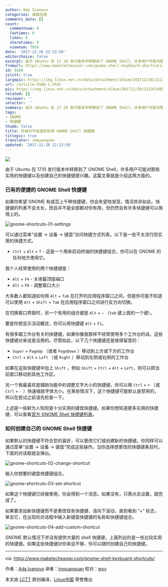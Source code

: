 ```yaml
---
author: Ada Ivanova
categories: 桌面应用
comments_data: []
count:
  commentnum: 0
  favtimes: 0
  likes: 0
  sharetimes: 0
  viewnum: 7056
date: '2017-12-20 22:23:50'
editorchoice: false
excerpt: 由于 Ubuntu 在 17.10 发行版本中转移到了 GNOME Shell，许多用户可能对那些实用的快捷键以及创建自己的快捷键感兴趣。这篇文章就是介绍这两方面的。
fromurl: https://www.maketecheasier.com/gnome-shell-keyboard-shortcuts/
id: 9160
islctt: true
largepic: https://img.linux.net.cn/data/attachment/album/201712/20/222353d9kt00zgiimb0ttz.jpg
url: /article-9160-1.html
pic: https://img.linux.net.cn/data/attachment/album/201712/20/222353d9kt00zgiimb0ttz.jpg.thumb.jpg
related: []
reviewer: ''
selector: ''
summary: 由于 Ubuntu 在 17.10 发行版本中转移到了 GNOME Shell，许多用户可能对那些实用的快捷键以及创建自己的快捷键感兴趣。这篇文章就是介绍这两方面的。
tags:
- GNOME
- 快捷键
thumb: false
title: 你或许不知道的实用 GNOME Shell 快捷键
titlepic: true
translator: imquanquan
updated: '2017-12-20 22:23:50'
---
```


![](/data/attachment/album/201712/20/222353d9kt00zgiimb0ttz.jpg)


由于 Ubuntu 在 17.10 发行版本中转移到了 GNOME Shell，许多用户可能对那些实用的快捷键以及创建自己的快捷键感兴趣。这篇文章就是介绍这两方面的。


### 已有的便捷的 GNOME Shell 快捷键


如果你希望 GNOME 有成百上千种快捷键，你会失望地发现，情况并非如此。快捷键的列表不会太长，而且并不是全部都对你有用，但仍然会有许多快捷键可以用得上的。


![gnome-shortcuts-01-settings](/data/attachment/album/201712/20/222353qm3pdltt9m2lhmpd.jpg "gnome-shortcuts-01-settings")


可以通过菜单“设置 -> 设备 -> 键盘”访问快捷方式列表。以下是一些不太流行但实用的快捷方式。


* `Ctrl` + `Alt` + `T` - 这是一个用来启动终端的快捷键组合，你可以在 GNOME 的任何地方使用它。


我个人经常使用的两个快捷键是：


* `Alt` + `F4` - 关闭最顶层端口
* `Alt` + `F8` - 调整窗口大小


大多数人都知道如何用 `Alt` + `Tab` 在打开的应用程序窗口之间，但是你可能不知道可以使用 `Alt` + `Shift` + `Tab` 在应用程序窗口之间进行反方向切换。


在切换窗口界面时，另一个有用的组合键是 `Alt` + `~` （`tab` 键上面的一个键）。


要是你想显示活动概览，你可以用快捷键 `Alt` + `F1`。


有很多跟工作台有关的快捷键。如果你像我那样不经常使用多个工作台的话，这些快捷键对来说是没用的。尽管如此，以下几个快捷键还是值得留意的：


* `Super` + `PageUp` （或者 `PageDown` ）移动到上方或下方的工作台
* `Ctrl` + `Alt` + `Left` （或 `Right` ）移动到左侧或右侧的工作台


如果在这些快捷键中加上 `Shift` ，例如 `Shift` + `Ctrl` + `Alt` + `Left`，则可以把当前窗口移动到其他工作区。


另一个我最喜欢是辅助功能中的调整文字大小的快捷键。你可以用 `Ctrl` + `+` （或 `Ctrl` + `-` ）快速缩放字体大小。在某些情况下，这个快捷键可能默认是禁用的，所以在尝试之前请先检查一下。


上述是一些鲜为人知但是十分实用的键盘快捷键。如果你想知道更多实用的快捷键，可以查看[官方 GNOME Shell 快捷键列表](https://wiki.gnome.org/Projects/GnomeShell/CheatSheet)。


### 如何创建自己的 GNOME Shell 快捷键


如果默认的快捷键不符合您的喜好，可以更改它们或创建新的快捷键。你同样可以通过菜单“设置 -> 设备 -> 键盘“完成这些操作。当你选择想更改的快捷键条目时，下面的对话框就会弹出。


![gnome-shortcuts-02-change-shortcut](/data/attachment/album/201712/20/222353r8mmm733mx5zshym.png "gnome-shortcuts-02-change-shortcut")


输入你想要的键盘快捷键组合。


![gnome-shortcuts-03-set-shortcut](/data/attachment/album/201712/20/222353n1ldlp4qlfkl9ckq.png "gnome-shortcuts-03-set-shortcut")


如果这个快捷键已经被使用，你会得到一个消息。如果没有，只需点击设置，就完成了。


如果要添加新快捷键而不是更改现有快捷键，请向下滚动，直到看到 “+” 标志，单击它，在出现的对话框中输入新键盘快捷键的名称和快捷键组合。


![gnome-shortcuts-04-add-custom-shortcut](/data/attachment/album/201712/20/222355v3jl2w39dl5l58jz.png "gnome-shortcuts-04-add-custom-shortcut")


GNOME 默认情况下并没有提供大量的 shell 快捷键，上面列出的是一些比较实用的快捷键。如果这些快捷键对你来说不够，你可以随时创建自己的快捷键。




---


via: <https://www.maketecheasier.com/gnome-shell-keyboard-shortcuts/>


作者：[Ada Ivanova](https://www.maketecheasier.com/author/adaivanoff/) 译者：[imquanquan](https://github.com/imquanquan) 校对：[wxy](https://github.com/wxy)


本文由 [LCTT](https://github.com/LCTT/TranslateProject) 原创编译，[Linux中国](https://linux.cn/) 荣誉推出